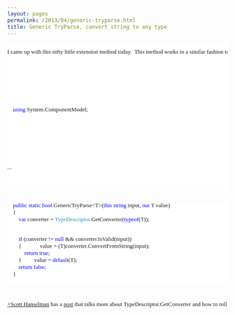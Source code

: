 ```yaml
---
layout: pages
permalink: /2013/04/generic-tryparse.html
title: Generic TryParse, convert string to any type
---
```

<pre style="background-color: white; background-position: initial initial; background-repeat: initial initial; font-family: Consolas; font-size: 13px;"><pre style="background-position: initial initial; background-repeat: initial initial; font-family: Consolas;">I came up with this nifty little extension method today.  This method works in a similar fashion to TryParse but you can pass in any type.  You may want to throw an exception if converter == null, as that means there is no converter available for the specified type.</pre>
<pre style="background-position: initial initial; background-repeat: initial initial; font-family: Consolas;"></pre>
<pre style="background-position: initial initial; background-repeat: initial initial; font-family: Consolas;">&nbsp;&nbsp;&nbsp;&nbsp;<span style="color: blue;">using</span>&nbsp;System.ComponentModel;
</pre>
<pre style="background-position: initial initial; background-repeat: initial initial; font-family: Consolas;"></pre>
<pre style="background-position: initial initial; background-repeat: initial initial; font-family: Consolas;">...</pre>
</pre>
<pre style="background-color: white; background-position: initial initial; background-repeat: initial initial; font-family: Consolas; font-size: 13px;"></pre>
<pre style="background-color: white; background-position: initial initial; background-repeat: initial initial; font-family: Consolas; font-size: 13px;">&nbsp;&nbsp;&nbsp;&nbsp;<span style="color: blue;">public</span>&nbsp;<span style="color: blue;">static</span>&nbsp;<span style="color: blue;">bool</span>&nbsp;GenericTryParse&lt;T&gt;(<span style="color: blue;">this</span>&nbsp;<span style="color: blue;">string</span>&nbsp;input,&nbsp;<span style="color: blue;">out</span>&nbsp;T&nbsp;value)
&nbsp;&nbsp;&nbsp;&nbsp;{
&nbsp;&nbsp;&nbsp;&nbsp;&nbsp;&nbsp;&nbsp;&nbsp;<span style="color: blue;">var</span>&nbsp;converter&nbsp;=&nbsp;<span style="color: #2b91af;">TypeDescriptor</span>.GetConverter(<span style="color: blue;">typeof</span>(T));
 
&nbsp;&nbsp;&nbsp;&nbsp;&nbsp;&nbsp;&nbsp;&nbsp;<span style="color: blue;">if</span>&nbsp;(converter&nbsp;!=&nbsp;<span style="color: blue;">null</span>&nbsp;&amp;&amp;&nbsp;converter.IsValid(input))
&nbsp;&nbsp;&nbsp;&nbsp;&nbsp;&nbsp;&nbsp;&nbsp;{
&nbsp;&nbsp;&nbsp;&nbsp;&nbsp;&nbsp;&nbsp;&nbsp;&nbsp;&nbsp;&nbsp;&nbsp;value&nbsp;=&nbsp;(T)converter.ConvertFromString(input);
&nbsp;&nbsp;&nbsp;&nbsp;&nbsp;&nbsp;&nbsp;&nbsp;&nbsp;&nbsp;&nbsp;&nbsp;<span style="color: blue;">return</span>&nbsp;<span style="color: blue;">true</span>;
&nbsp;&nbsp;&nbsp;&nbsp;&nbsp;&nbsp;&nbsp;&nbsp;}
&nbsp;&nbsp;&nbsp;&nbsp;&nbsp;&nbsp;&nbsp;&nbsp;value&nbsp;=&nbsp;<span style="color: blue;">default</span>(T);
&nbsp;&nbsp;&nbsp;&nbsp;&nbsp;&nbsp;&nbsp;&nbsp;<span style="color: blue;">return</span>&nbsp;<span style="color: blue;">false</span>;
&nbsp;&nbsp;&nbsp;&nbsp;}</pre>
<pre style="background-color: white; background-position: initial initial; background-repeat: initial initial; font-family: Consolas; font-size: 13px;"></pre>
<pre style="background-color: white; background-position: initial initial; background-repeat: initial initial; font-family: Consolas; font-size: 13px;"></pre>
<pre style="background-color: white; background-position: initial initial; background-repeat: initial initial; font-family: Consolas; font-size: 13px;"><a class="g-profile" href="http://plus.google.com/108573066018819777334" target="_blank">+Scott Hanselman</a>&nbsp;has a <a href="http://www.hanselman.com/blog/TypeConvertersTheresNotEnoughTypeDescripterGetConverterInTheWorld.aspx">post</a> that talks more about TypeDescriptor.GetConverter and how to roll your own converters.  Also read the comments on that post for some potential gotchas with using TypeConverters.</pre>
<pre style="background-color: white; background-position: initial initial; background-repeat: initial initial; font-family: Consolas; font-size: 13px;"></pre>
<pre style="background-color: white; background-position: initial initial; background-repeat: initial initial; font-family: Consolas; font-size: 13px;"></pre>
